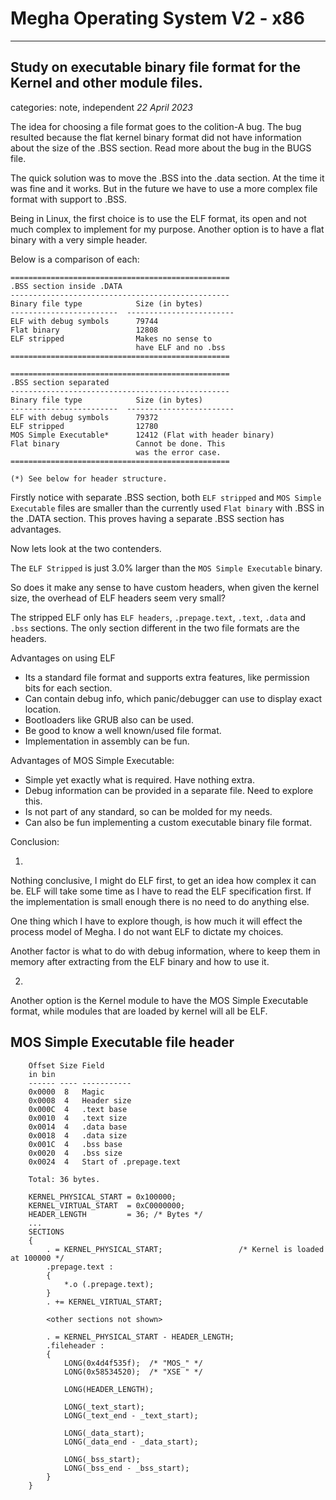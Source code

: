 # Megha Operating System V2 - x86
--------------------------------------------------------------------------------

## Study on executable binary file format for the Kernel and other module files.
categories: note, independent
_22 April 2023_

The idea for choosing a file format goes to the colition-A bug. The bug resulted because the flat
kernel binary format did not have information about the size of the .BSS section. Read more about
the bug in the BUGS file.

The quick solution was to move the .BSS into the .data section. At the time it was fine and it
works. But in the future we have to use a more complex file format with support to .BSS.

Being in Linux, the first choice is to use the ELF format, its open and not much complex to
implement for my purpose. Another option is to have a flat binary with a very simple header.

Below is a comparison of each:

```
=================================================
.BSS section inside .DATA
-------------------------------------------------
Binary file type            Size (in bytes)
------------------------  ------------------------
ELF with debug symbols      79744
Flat binary                 12808
ELF stripped                Makes no sense to
                            have ELF and no .bss
=================================================

=================================================
.BSS section separated
-------------------------------------------------
Binary file type            Size (in bytes)
------------------------  ------------------------
ELF with debug symbols      79372
ELF stripped                12780
MOS Simple Executable*      12412 (Flat with header binary)
Flat binary                 Cannot be done. This
                            was the error case.
=================================================

(*) See below for header structure.
```

Firstly notice with separate .BSS section, both `ELF stripped` and `MOS Simple Executable` files are
smaller than the currently used `Flat binary` with .BSS in the .DATA section. This proves having a
separate .BSS section has advantages.

Now lets look at the two contenders.

The `ELF Stripped` is just 3.0% larger than the `MOS Simple Executable` binary.

So does it make any sense to have custom headers, when given the kernel size, the overhead of ELF
headers seem very small?

The stripped ELF only has `ELF headers`, `.prepage.text`, `.text`, `.data` and `.bss` sections. The
only section different in the two file formats are the headers.

Advantages on using ELF
* Its a standard file format and supports extra features, like permission bits for each section.
* Can contain debug info, which panic/debugger can use to display exact location.
* Bootloaders like GRUB also can be used.
* Be good to know a well known/used file format.
* Implementation in assembly can be fun.

Advantages of MOS Simple Executable:
* Simple yet exactly what is required. Have nothing extra.
* Debug information can be provided in a separate file. Need to explore this.
* Is not part of any standard, so can be molded for my needs.
* Can also be fun implementing a custom executable binary file format.

Conclusion:

1)
Nothing conclusive, I might do ELF first, to get an idea how complex it can be. ELF will take some
time as I have to read the ELF specification first. If the implementation is small enough there is
no need to do anything else.

One thing which I have to explore though, is how much it will effect the process model of Megha. I
do not want ELF to dictate my choices.

Another factor is what to do with debug information, where to keep them in memory after extracting
from the ELF binary and how to use it.

2)
Another option is the Kernel module to have the MOS Simple Executable format, while modules that
are loaded by kernel will all be ELF.

## MOS Simple Executable file header

```
    Offset Size Field
    in bin
    ------ ---- -----------
    0x0000  8   Magic
    0x0008  4   Header size
    0x000C  4   .text base
    0x0010  4   .text size
    0x0014  4   .data base
    0x0018  4   .data size
    0x001C  4   .bss base
    0x0020  4   .bss size
    0x0024  4   Start of .prepage.text

    Total: 36 bytes.
```

```
    KERNEL_PHYSICAL_START = 0x100000;
    KERNEL_VIRTUAL_START  = 0xC0000000;
    HEADER_LENGTH         = 36; /* Bytes */
    ...
    SECTIONS
    {
        . = KERNEL_PHYSICAL_START;                 /* Kernel is loaded at 100000 */
        .prepage.text :
        {
            *.o (.prepage.text);
        }
        . += KERNEL_VIRTUAL_START;

        <other sections not shown>

        . = KERNEL_PHYSICAL_START - HEADER_LENGTH;
        .fileheader :
        {
            LONG(0x4d4f535f);  /* "MOS_" */
            LONG(0x58534520);  /* "XSE " */

            LONG(HEADER_LENGTH);

            LONG(_text_start);
            LONG(_text_end - _text_start);

            LONG(_data_start);
            LONG(_data_end - _data_start);

            LONG(_bss_start);
            LONG(_bss_end - _bss_start);
        }
    }
```
